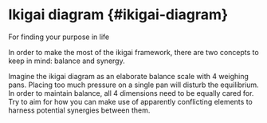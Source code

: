 # Ikigai diagram {#ikigai-diagram}

For finding your purpose in life

In order to make the most of the ikigai framework, there are two concepts to keep in mind: balance and synergy.

Imagine the ikigai diagram as an elaborate balance scale with 4 weighing pans. Placing too much pressure on a single pan will disturb the equilibrium. In order to maintain balance, all 4 dimensions need to be equally cared for. Try to aim for how you can make use of apparently conflicting elements to harness potential synergies between them.